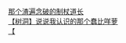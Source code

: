 [那个渣遍念破的制杖道长](http://tieba.baidu.com/p/3916568423?see_lz=1&pn=)   
[【树洞】说说我认识的那个蠢比咩萝](http://tieba.baidu.com/p/3918546985?see_lz=1&pn=)   
[【](http://tieba.baidu.com/p/3918169290?see_lz=1&pn=)   
